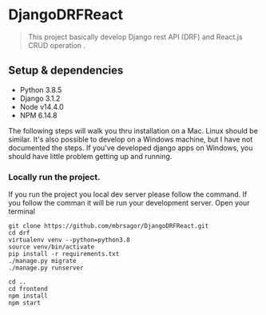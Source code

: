 # DjangoDRFReact
> This project basically develop Django rest API (DRF) and React.js CRUD operation .

## Setup & dependencies

- Python 3.8.5
- Django 3.1.2
- Node v14.4.0
- NPM 6.14.8


The following steps will walk you thru installation on a Mac. Linux should be similar.
It's also possible to develop on a Windows machine, but I have not documented the steps.
If you've developed django apps on Windows, you should have little problem getting
up and running.

### Locally run the project.
If you run the project you local dev server please follow the command. If you follow the comman it will be run your development server. Open your terminal

```
git clone https://github.com/mbrsagor/DjangoDRFReact.git
cd drf
virtualenv venv --python=python3.8
source venv/bin/activate
pip install -r requirements.txt
./manage.py migrate
./manage.py runserver

cd ..
cd frontend
npm install
npm start
```
